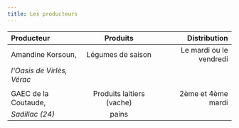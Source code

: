 ```yaml
---
title: Les producteurs
---
```

|Producteur                          |          Produits             |Distribution                  |
|:---------------------------------|:---------------------------:|----------------------------:|
|Amandine Korsoun,               | Légumes de saison       |Le mardi ou le vendredi  |
| _l'Oasis de Virlès, Vérac_       |                                  |                                  |
|                                          |                                  |                                  |
|GAEC de la Coutaude,            |  Produits laitiers (vache)|2ème et 4ème mardi     |
|_Sadillac (24)_                       | pains                          |